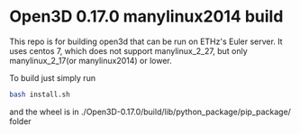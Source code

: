 # Open3D 0.17.0 manylinux2014 build
This repo is for building open3d that can be run on ETHz's Euler server. It uses centos 7, which does not support manylinux_2_27, but only manylinux_2_17(or manylinux2014) or lower.

To build just simply run
```sh
bash install.sh
```
and the wheel is in ./Open3D-0.17.0/build/lib/python_package/pip_package/ folder
